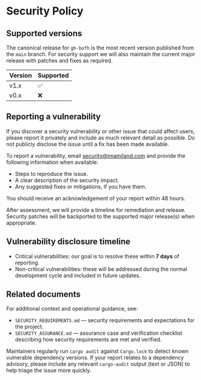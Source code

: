 <!--
SPDX-FileCopyrightText: 2024 - 2025 Ali Sajid Imami

SPDX-License-Identifier: Apache-2.0
SPDX-License-Identifier: MIT
-->

# Security Policy

## Supported versions

The canonical release for `gh-bofh` is the most recent version published from the `main` branch. For security support we will also maintain the current major release with patches and fixes as required.

| Version | Supported          |
| ------- | ------------------ |
| v1.x    | :white_check_mark: |
| v0.x    | :x:                |

## Reporting a vulnerability

If you discover a security vulnerability or other issue that could affect users, please report it privately and include as much relevant detail as possible. Do not publicly disclose the issue until a fix has been made available.

To report a vulnerability, email [security@imamiland.com](mailto:security@imamiland.com) and provide the following information when available:

- Steps to reproduce the issue.
- A clear description of the security impact.
- Any suggested fixes or mitigations, if you have them.

You should receive an acknowledgement of your report within 48 hours.

After assessment, we will provide a timeline for remediation and release. Security patches will be backported to the supported major release(s) when appropriate.

## Vulnerability disclosure timeline

- Critical vulnerabilities: our goal is to resolve these within **7 days** of reporting.
- Non-critical vulnerabilities: these will be addressed during the normal development cycle and included in future updates.

## Related documents

For additional context and operational guidance, see:

- `SECURITY_REQUIREMENTS.md` — security requirements and expectations for the project.
- `SECURITY_ASSURANCE.md` — assurance case and verification checklist describing how security requirements are met and verified.

Maintainers regularly run `cargo audit` against `Cargo.lock` to detect known vulnerable dependency versions. If your report relates to a dependency advisory, please include any relevant `cargo-audit` output (text or JSON) to help triage the issue more quickly.
